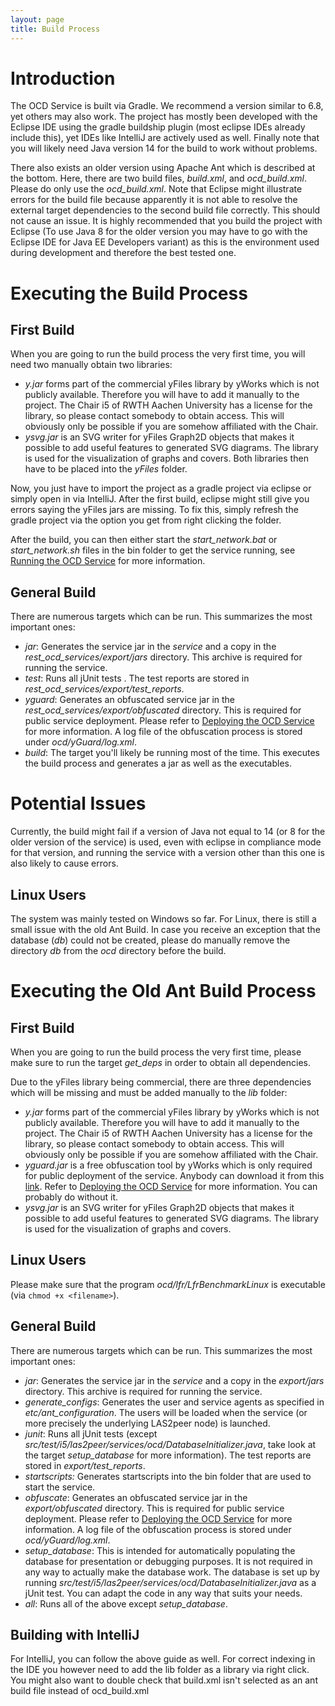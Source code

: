 ```yaml
---
layout: page
title: Build Process
---
```


# Introduction
The OCD Service is built via Gradle. We recommend a version similar to 6.8, yet others may also work. The project has mostly been developed with the Eclipse IDE using the gradle buildship plugin (most eclipse IDEs already include this), yet IDEs like IntelliJ are actively used as well. Finally note that you will likely need Java version 14 for the build to work without problems. 

There also exists an older version using Apache Ant which is described at the bottom. Here, there are two build files, _build.xml_, and _ocd_build.xml_. Please do only use the _ocd_build.xml_. Note that Eclipse might illustrate errors for the build file because apparently it is not able to resolve the external target dependencies to the second build file correctly. This should not cause an issue. It is highly recommended that you build the project with Eclipse (To use Java 8 for the older version you may have to go with the Eclipse IDE for Java EE Developers variant) as this is the environment used during development and therefore the best tested one.

# Executing the Build Process

## First Build
When you are going to run the build process the very first time, you will need two manually obtain two libraries:
+ _y.jar_ forms part of the commercial yFiles library by yWorks which is not publicly available. Therefore you will have to add it manually to the project. The Chair i5 of RWTH Aachen University has a license for the library, so please contact somebody to obtain access. This will obviously only be possible if you are somehow affiliated with the Chair.
+ _ysvg.jar_ is an SVG writer for yFiles Graph2D objects that makes it possible to add useful features to generated SVG diagrams. The library is used for the visualization of graphs and covers.
Both libraries then have to be placed into the _yFiles_ folder.

Now, you just have to import the project as a gradle project via eclipse or simply open in via IntelliJ. After the first build, eclipse might still give you errors saying the yFiles jars are missing. To fix this, simply refresh the gradle project via the option you get from right clicking the folder. 

After the build, you can then either start the _start_network.bat_ or _start_network.sh_ files in the bin folder to get the service running, see [Running the OCD Service](https://github.com/rwth-acis/REST-OCD-Services/wiki/Running-the-OCD-Service) for more information.

## General Build
There are numerous targets which can be run. This summarizes the most important ones:
+ _jar_: Generates the service jar in the _service_ and a copy in the _rest\_ocd\_services/export/jars_ directory. This archive is required for running the service.
+ _test_: Runs all jUnit tests . The test reports are stored in _rest\_ocd\_services/export/test_reports_.
+ _yguard_: Generates an obfuscated service jar in the _rest\_ocd\_services/export/obfuscated_ directory. This is required for public service deployment. Please refer to [Deploying the OCD Service](https://github.com/rwth-acis/REST-OCD-Services/wiki/Deploying-the-OCD-Service) for more information. A log file of the obfuscation process is stored under _ocd/yGuard/log.xml_.
+ _build_: The target you'll likely be running most of the time. This executes the build process and generates a jar as well as the executables.

# Potential Issues

Currently, the build might fail if a version of Java not equal to 14 (or 8 for the older version of the service) is used, even with eclipse in compliance mode for that version, and running the service with a version other than this one is also likely to cause errors.

## Linux Users
The system was mainly tested on Windows so far. For Linux, there is still a small issue with the old Ant Build. In case you receive an exception that the database (_db_) could not be created, please do manually remove the directory _db_ from the _ocd_ directory before the build.


# Executing the Old Ant Build Process

## First Build
When you are going to run the build process the very first time, please make sure to run the target _get_deps_ in order to obtain all dependencies.

Due to the yFiles library being commercial, there are three dependencies which will be missing and must be added manually to the _lib_ folder:
+ _y.jar_ forms part of the commercial yFiles library by yWorks which is not publicly available. Therefore you will have to add it manually to the project. The Chair i5 of RWTH Aachen University has a license for the library, so please contact somebody to obtain access. This will obviously only be possible if you are somehow affiliated with the Chair.
+ _yguard.jar_ is a free obfuscation tool by yWorks which is only required for public deployment of the service. Anybody can download it from this [link](https://www.yworks.com/downloads#yGuard). Refer to [Deploying the OCD Service](https://github.com/rwth-acis/REST-OCD-Services/wiki/Deploying-the-OCD-Service) for more information. You can probably do without it.
+ _ysvg.jar_ is an SVG writer for yFiles Graph2D objects that makes it possible to add useful features to generated SVG diagrams. The library is used for the visualization of graphs and covers.

## Linux Users
Please make sure that the program _ocd/lfr/LfrBenchmarkLinux_ is executable (via `chmod +x <filename>`).

## General Build
There are numerous targets which can be run. This summarizes the most important ones:
+ _jar_: Generates the service jar in the _service_ and a copy in the _export/jars_ directory. This archive is required for running the service.
+ _generate_configs_: Generates the user and service agents as specified in _etc/ant_configuration_. The users will be loaded when the service (or more precisely the underlying LAS2peer node) is launched.
+ _junit_: Runs all jUnit tests (except _src/test/i5/las2peer/services/ocd/DatabaseInitializer.java_, take look at the target _setup_database_ for more information). The test reports are stored in _export/test_reports_.
+ _startscripts:_ Generates startscripts into the bin folder that are used to start the service.
+ _obfuscate_: Generates an obfuscated service jar in the _export/obfuscated_ directory. This is required for public service deployment. Please refer to [Deploying the OCD Service](https://github.com/rwth-acis/REST-OCD-Services/wiki/Deploying-the-OCD-Service) for more information. A log file of the obfuscation process is stored under _ocd/yGuard/log.xml_.
+ _setup_database_: This is intended for automatically populating the database for presentation or debugging purposes. It is not required in any way to actually make the database work. The database is set up by running _src/test/i5/las2peer/services/ocd/DatabaseInitializer.java_ as a jUnit test. You can adapt the code in any way that suits your needs.
+ _all_: Runs all of the above except _setup_database_.

## Building with IntelliJ
For IntelliJ, you can follow the above guide as well. For correct indexing in the IDE you however need to add the lib folder as a library via right click. You might also want to double check that build.xml isn't selected as an ant build file instead of ocd_build.xml
